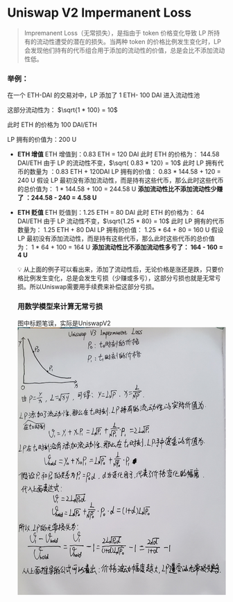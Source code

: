 # Uniswap V2 Impermanent Loss

> Impremanent Loss（无常损失），是指由于 token 价格变化导致 LP 所持有的流动性遭受的潜在的损失。当两种 token 的价格比例发生变化时，LP 会发现他们持有的代币组合用于添加的流动性的价值，总是会比不添加流动性低。

### 举例：

在一个 ETH-DAI 的交易对中，LP 添加了 1 ETH- 100 DAI 进入流动性池

这部分流动性为： $\sqrt{1 * 100} =  10$

此时 ETH 的价格为 100 DAI/ETH

LP 拥有的价值为：200 U

- **ETH 增值**
  ETH 增值到：0.83 ETH = 120 DAI
  此时 ETH 的价格为： 144.58 DAI/ETH
  由于 LP 的流动性不变，$\sqrt{ 0.83 * 120} = 10$
  此时 LP 拥有代币的数量为 ：0.83 ETH + 120DAI
  LP 拥有的价值： 0.83 \* 144.58 + 120 = 240 U
  假设 LP 最初没有添加流动性，而是持有这些代币，那么此时这些代币的总价值为：
  1 \* 144.58 + 100 = 244.58 U
  **添加流动性比不添加流动性少赚了 ：244.58 - 240 = 4.58 U**
- **ETH 贬值**
  ETH 贬值到：1.25 ETH = 80 DAI
  此时 ETH 的价格为： 64 DAI/ETH
  由于 LP 流动性不变，$\sqrt{1.25 * 80} = 10$
  此时 LP 拥有的代币数量为： 1.25 ETH + 80 DAI
  LP 拥有的价值： 1.25 \* 64 + 80 = 160 U
  假设 LP 最初没有添加流动性，而是持有这些代币，那么此时这些代币的总价值为：
  1 \* 64 + 100 = 164 U
  **添加流动性比不添加流动性多亏了： 164 - 160 = 4 U**
    <aside>
    💡 从上面的例子可以看出来，添加了流动性后，无论价格是涨还是跌，只要价格比例发生变化，总是会发生亏损（少赚或多亏），这部分亏损也就是无常亏损。所以Uniswap需要用手续费来补偿这部分亏损。
    
    </aside>
    
    ### 用数学模型来计算无常亏损
    图中标题笔误，实际是UniswapV2
    ![swap.png](images/UniswapV2-ImpermanentLoss.jpeg)
